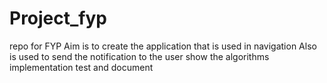 # Project_fyp
repo for FYP
Aim is to create the application that is used in navigation
Also is used to send the notification to the user
show the algorithms
implementation
test and document
